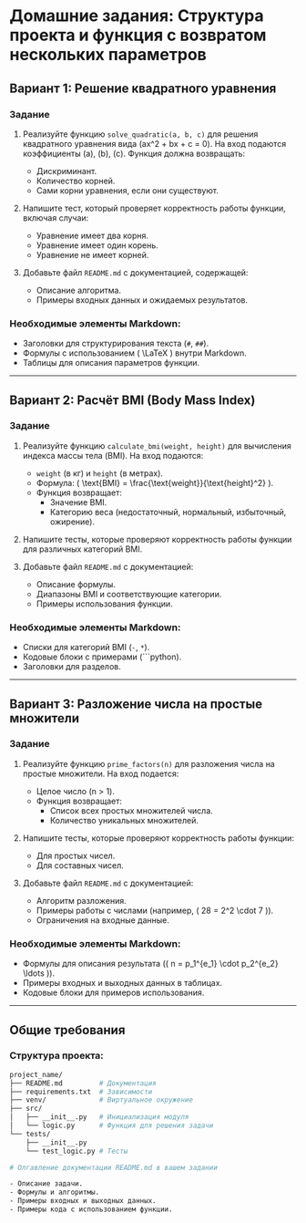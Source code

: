 # Домашние задания: Структура проекта и функция с возвратом нескольких параметров

## Вариант 1: Решение квадратного уравнения

### Задание
1. Реализуйте функцию `solve_quadratic(a, b, c)` для решения квадратного уравнения вида \(ax^2 + bx + c = 0\). На вход подаются коэффициенты \(a\), \(b\), \(c\). Функция должна возвращать:
   - Дискриминант.
   - Количество корней.
   - Сами корни уравнения, если они существуют.

2. Напишите тест, который проверяет корректность работы функции, включая случаи:
   - Уравнение имеет два корня.
   - Уравнение имеет один корень.
   - Уравнение не имеет корней.

3. Добавьте файл `README.md` с документацией, содержащей:
   - Описание алгоритма.
   - Примеры входных данных и ожидаемых результатов.

### Необходимые элементы Markdown:
- Заголовки для структурирования текста (`#`, `##`).
- Формулы с использованием \( \LaTeX \) внутри Markdown.
- Таблицы для описания параметров функции.

---

## Вариант 2: Расчёт BMI (Body Mass Index)

### Задание
1. Реализуйте функцию `calculate_bmi(weight, height)` для вычисления индекса массы тела (BMI). На вход подаются:
   - `weight` (в кг) и `height` (в метрах).
   - Формула: \( \text{BMI} = \frac{\text{weight}}{\text{height}^2} \).
   - Функция возвращает:
     - Значение BMI.
     - Категорию веса (недостаточный, нормальный, избыточный, ожирение).

2. Напишите тесты, которые проверяют корректность работы функции для различных категорий BMI.

3. Добавьте файл `README.md` с документацией:
   - Описание формулы.
   - Диапазоны BMI и соответствующие категории.
   - Примеры использования функции.

### Необходимые элементы Markdown:
- Списки для категорий BMI (`-`, `*`).
- Кодовые блоки с примерами (```python).
- Заголовки для разделов.

---

## Вариант 3: Разложение числа на простые множители

### Задание
1. Реализуйте функцию `prime_factors(n)` для разложения числа на простые множители. На вход подается:
   - Целое число \(n > 1\).
   - Функция возвращает:
     - Список всех простых множителей числа.
     - Количество уникальных множителей.

2. Напишите тесты, которые проверяют корректность работы функции:
   - Для простых чисел.
   - Для составных чисел.

3. Добавьте файл `README.md` с документацией:
   - Алгоритм разложения.
   - Примеры работы с числами (например, \( 28 = 2^2 \cdot 7 \)).
   - Ограничения на входные данные.

### Необходимые элементы Markdown:
- Формулы для описания результата (\( n = p_1^{e_1} \cdot p_2^{e_2} \ldots \)).
- Примеры входных и выходных данных в таблицах.
- Кодовые блоки для примеров использования. 

---

## Общие требования

### Структура проекта:
```bash
project_name/
├── README.md         # Документация
├── requirements.txt  # Зависимости
├── venv/             # Виртуальное окружение
├── src/
│   ├── __init__.py   # Инициализация модуля
│   └── logic.py      # Функция для решения задачи
└── tests/
    ├── __init__.py
    └── test_logic.py # Тесты

# Олгавление документации README.md в вашем задании

- Описание задачи.
- Формулы и алгоритмы.
- Примеры входных и выходных данных.
- Примеры кода с использованием функции.
